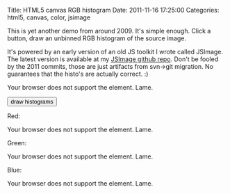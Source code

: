 Title: HTML5 canvas RGB histogram
Date: 2011-11-16 17:25:00
Categories: html5, canvas, color, jsimage

This is yet another demo from around 2009.  It's simple enough.  Click a button, draw an unbinned RGB histogram of the source image.

It's powered by an early version of an old JS toolkit I wrote called JSImage.  The latest version is available at my [JSImage github repo](https://github.com/mwcz/jsimage).  Don't be fooled by the 2011 commits, those are just artifacts from svn-&gt;git migration.  No guarantees that the histo's are actually correct. :)

<script type="text/javascript" src="/js/003/JSImage.js"></script> 

<script type="text/javascript"> 
        
window.onload = function() {
 
    img0 = new JSImage( "c0", "/img/003/kazoo.png" );
    imgr = new JSImage( "cr", "/img/003/kazoo.png" );
    imgg = new JSImage( "cg", "/img/003/kazoo.png" );
    imgb = new JSImage( "cb", "/img/003/kazoo.png" );
 
 
}
 
function draw() {
 
    /**
     * Color histo canvases the color of their histo
     */
    img0.histo( imgr.canvas, 'r', 'rgba(255,0,0,0.9)', 'rgba(0,0,0,0.8)' )
    img0.histo( imgg.canvas, 'g', 'rgba(0,200,0,0.9)', 'rgba(0,0,0,0.8)' )
    img0.histo( imgb.canvas, 'b', 'rgba(0,0,200,0.9)', 'rgba(0,0,0,0.8)' )
 
}
 
var img0, imgr, imgg, imgb; // make img0 public so I can play with it in firebug more easily
 
</script> 

<canvas id="c0"> 
    Your browser does not support the <canvas> element. Lame.
</canvas> 

<button type="button" onclick="draw()">draw histograms</button> 

Red:

<canvas id="cr"> 
    Your browser does not support the <canvas> element. Lame.
</canvas> 

Green:

<canvas id="cg"> 
    Your browser does not support the <canvas> element. Lame.
</canvas> 

Blue:

<canvas id="cb"> 
    Your browser does not support the <canvas> element. Lame.
</canvas> 

